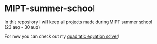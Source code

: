 # MIPT-summer-school
In this repository I will keep all projects made during MIPT summer school (23 aug - 30 aug)

For now you can check out my [quadratic equation solver](https://github.com/ThreadJava800/MIPT-summer-school/tree/master/Quadratic-equation-solver)!
